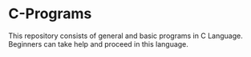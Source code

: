 # C-Programs
This repository consists of general and basic programs in C Language. Beginners can take help and proceed in this language.
